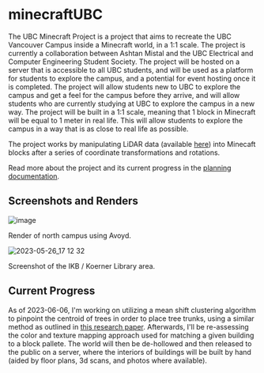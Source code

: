 # minecraftUBC

The UBC Minecraft Project is a project that aims to recreate the UBC Vancouver Campus inside a Minecraft world, in a 1:1 scale. The project is currently a collaboration between Ashtan Mistal and the UBC Electrical and Computer Engineering Student Society. 
The project will be hosted on a server that is accessible to all UBC students, and will be used as a platform for students to explore the campus, and a potential for event hosting once it is completed. The project will allow students new to UBC to explore the campus and get a feel for the campus before they arrive, and will allow students who are currently studying at UBC to explore the campus in a new way.
The project will be built in a 1:1 scale, meaning that 1 block in Minecraft will be equal to 1 meter in real life. This will allow students to explore the campus in a way that is as close to real life as possible.

The project works by manipulating LiDAR data (available [here](https://opendata.vancouver.ca/explore/dataset/lidar-2022/information/)) into Minecaft blocks after a series of coordinate transformations and rotations. 

Read more about the project and its current progress in the [planning documentation](https://github.com/ashtanmistal/minecraftUBC/blob/master/planning/planning.md). 

## Screenshots and Renders

![image](https://github.com/ashtanmistal/minecraftUBC/assets/70030490/91dda6d4-b54b-4fef-9cfa-6297f8112a3c)

Render of north campus using Avoyd.

![2023-05-26_17 12 32](https://github.com/ashtanmistal/minecraftUBC/assets/70030490/98a55ca9-cf15-44cd-8613-39d2ebf50792)

Screenshot of the IKB / Koerner Library area. 


## Current Progress

As of 2023-06-06, I'm working on utilizing a mean shift clustering algorithm to pinpoint the centroid of trees in order to place tree trunks, using a similar method as outlined in [this research paper](https://doi.org/10.3390/rs15051241). Afterwards, I'll be re-assessing the color and texture mapping approach used for matching a given building to a block pallete. The world will then be de-hollowed and then released to the public on a server, where the interiors of buildings will be built by hand (aided by floor plans, 3d scans, and photos where available). 
